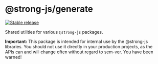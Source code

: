 # @strong-js/generate

[![Stable release](https://img.shields.io/npm/v/@strong-js/auth-mobile.svg)](https://npm.im/@strong-js/auth-mobile)

Shared utilities for various `@strong-js` packages.

**Important:** This package is intended for internal use by the @strong-js libraries. You should not use it directly in your production projects, as the APIs can and will change often without regard to sem-ver. You have been warned!
